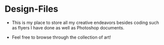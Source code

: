 # Design-Files
- This is my place to store all my creative endeavors besides coding such as flyers I have done as well as Photoshop documents.

- Feel free to browse through the collection of art!
